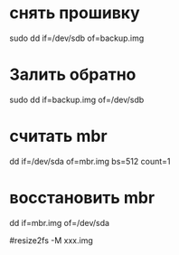 # снять прошивку
sudo dd if=/dev/sdb of=backup.img

# Залить обратно
sudo dd if=backup.img of=/dev/sdb

# считать mbr
dd if=/dev/sda of=mbr.img bs=512 count=1
# восстановить mbr
dd if=mbr.img of=/dev/sda

#resize2fs -M xxx.img

